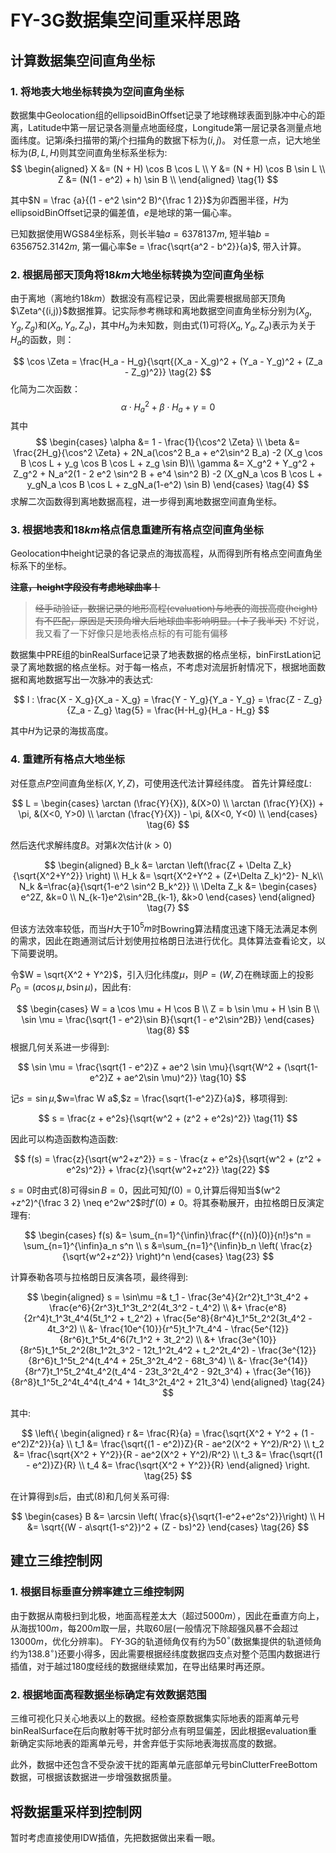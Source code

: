 # FY-3G数据集空间重采样思路

## 计算数据集空间直角坐标
### 1. 将地表大地坐标转换为空间直角坐标
数据集中Geolocation组的ellipsoidBinOffset记录了地球椭球表面到脉冲中心的距离，Latitude中第一层记录各测量点地面经度，Longitude第一层记录各测量点地面纬度。记第$i$条扫描带的第$j$个扫描角的数据下标为$(i,j)$。
对任意一点，记大地坐标为$(B,L,H)$则其空间直角坐标系坐标为: 
$$
\begin{aligned}
X &= (N + H) \cos B \cos L \\
Y &= (N + H) \cos B \sin L \\
Z &= (N(1 - e^2) + h) \sin B \\
\end{aligned}
\tag{1}
$$

其中$N = \frac {a}{(1 - e^2 \sin^2 B)^{\frac 1 2}}$为卯酉圈半径，$H$为ellipsoidBinOffset记录的偏差值，$e$是地球的第一偏心率。

已知数据使用WGS84坐标系，则长半轴$a=6378137m$, 短半轴$b=6356 752.3142m$, 第一偏心率$e = \frac{\sqrt{a^2 - b^2}}{a}$, 带入计算。

### 2. 根据局部天顶角将$18km$大地坐标转换为空间直角坐标
由于离地（离地约$18km$）数据没有高程记录，因此需要根据局部天顶角$\Zeta^{(i,j)}$数据推算。记实际参考椭球和离地数据空间直角坐标分别为$(X_g,Y_g,Z_g)$和$(X_a,Y_a,Z_a)$，其中$H_a$为未知数，则由式(1)可将$(X_a,Y_a,Z_a)$表示为关于$H_a$的函数，则：

$$
\cos \Zeta = \frac{H_a - H_g}{\sqrt{(X_a - X_g)^2 + (Y_a - Y_g)^2 + (Z_a - Z_g)^2}} \tag{2}
$$
化简为二次函数：
$$
\alpha \cdot H_a^2 + \beta \cdot H_a + \gamma = 0 \tag{3}
$$
其中
$$
\begin{cases}
\alpha &= 1 - \frac{1}{\cos^2 \Zeta} \\
\beta &= \frac{2H_g}{\cos^2 \Zeta} + 2N_a(\cos^2 B_a + e^2\sin^2 B_a) -2 (X_g \cos B \cos L + y_g \cos B \cos L + z_g \sin B)\\
\gamma &= X_g^2 + Y_g^2 + Z_g^2 + N_a^2(1 - 2 e^2 \sin^2 B + e^4 \sin^2 B) -2 (X_gN_a \cos B \cos L + y_gN_a \cos B \cos L + z_gN_a(1-e^2) \sin B)
\end{cases}
\tag{4}
$$
求解二次函数得到离地数据高程，进一步得到离地数据空间直角坐标。

### 3. 根据地表和$18km$格点信息重建所有格点空间直角坐标

Geolocation中height记录的各记录点的海拔高程，从而得到所有格点空间直角坐标系下的坐标。

~~**注意，height字段没有考虑地球曲率！**~~
> ~~经手动验证，数据记录的地形高程(evaluation)与地表的海拔高度(height)有不匹配，原因是天顶角增大后地球曲率影响明显。(卡了我半天)~~
> 不好说，我又看了一下好像只是地表格点标的有可能有偏移

数据集中PRE组的binRealSurface记录了地表数据的格点坐标，binFirstLation记录了离地数据的格点坐标。对于每一格点，不考虑对流层折射情况下，根据地面数据和离地数据写出一次脉冲的表达式:

$$
l : \frac{X - X_g}{X_a - X_g} = \frac{Y - Y_g}{Y_a - Y_g} = \frac{Z - Z_g}{Z_a - Z_g} \tag{5} = \frac{H-H_g}{H_a - H_g}
$$

其中$H$为记录的海拔高度。

### 4. 重建所有格点大地坐标
对任意点$P$空间直角坐标$(X,Y,Z)$，可使用迭代法计算经纬度。
首先计算经度$L$: 

$$
L = 
\begin{cases}
\arctan (\frac{Y}{X}), &(X>0) \\
\arctan (\frac{Y}{X}) + \pi, &(X<0, Y>0) \\
\arctan (\frac{Y}{X}) - \pi, &(X<0, Y<0) \\
\end{cases}
\tag{6}
$$

然后迭代求解纬度$B$。对第$k$次估计$(k>0)$

$$
\begin{aligned}
B_k &= \arctan \left(\frac{Z + \Delta Z_k}{\sqrt{X^2+Y^2}} \right) \\
H_k &= \sqrt{X^2+Y^2 + (Z+\Delta Z_k)^2}- N_k\\
N_k &=\frac{a}{\sqrt{1-e^2 \sin^2 B_k^2}} \\
\Delta Z_k &= 
\begin{cases}
e^2Z, &k=0 \\
N_{k-1}e^2\sin^2B_{k-1}, &k>0
\end{cases}
\end{aligned}
\tag{7}
$$

但该方法效率较低，而当$H$大于$10^5m$时Bowring算法精度迅速下降无法满足本例的需求，因此在跑通测试后计划使用拉格朗日法进行优化。具体算法查看论文，以下简要说明。

令$W = \sqrt{X^2 + Y^2}$，引入归化纬度$\mu$，则$P=(W,Z)$在椭球面上的投影$P_0=(a\cos \mu, b \sin \mu)$，因此有: 

$$
\begin{cases}
W = a \cos \mu + H \cos B \\
Z = b \sin \mu + H \sin B \\
\sin \mu = \frac{\sqrt{1 - e^2}\sin B}{\sqrt{1 - e^2\sin^2B}}
\end{cases}
\tag{8}
$$
根据几何关系进一步得到: 

$$
\sin \mu = \frac{\sqrt{1 - e^2}Z + ae^2 \sin \mu}{\sqrt{W^2 + (\sqrt{1-e^2}Z + ae^2\sin \mu)^2}}
\tag{10}
$$

记$s = \sin \mu$,$w=\frac W a$,$z = \frac{\sqrt{1-e^2}Z}{a}$，移项得到: 

$$
s = \frac{z + e^2s}{\sqrt{w^2 + (z^2 + e^2s)^2}} \tag{11}
$$

因此可以构造函数构造函数: 

$$
f(s) = \frac{z}{\sqrt{w^2+z^2}} = s - \frac{z + e^2s}{\sqrt{w^2 + (z^2 + e^2s)^2}} + \frac{z}{\sqrt{w^2+z^2}} \tag{22}
$$

$s=0$时由式(8)可得$\sin B=0$，因此可知$f(0) = 0$,计算后得知当$(w^2 +z^2)^{\frac 3 2} \neq e^2w^2$时$f'(0)\neq 0$。将其泰勒展开，由拉格朗日反演定理有: 

$$
\begin{cases}
f(s) &= \sum_{n=1}^{\infin}\frac{f^{(n)}(0)}{n!}s^n = \sum_{n=1}^{\infin}a_n s^n \\
s &=\sum_{n=1}^{\infin}b_n \left( \frac{z}{\sqrt{w^2+z^2}} \right)^n
\end{cases}
\tag{23}
$$

计算泰勒各项与拉格朗日反演各项，最终得到: 

$$
\begin{aligned}
s = \sin\mu =& t_1 - \frac{3e^4}{2r^2}t_1^3t_4^2 + \frac{e^6}{2r^3}t_1^3t_2^2(4t_3^2 - t_4^2) \\
&+ \frac{e^8}{2r^4}t_1^3t_4^4(5t_1^2 + t_2^2) + \frac{5e^8}{8r^4}t_1^5t_2^2(3t_4^2 - 4t_3^2) \\
&- \frac{10e^{10}}{r^5}t_1^7t_4^4 - \frac{5e^{12}}{8r^6}t_1^5t_4^6(7t_1^2 + 3t_2^2) \\
&+ \frac{3e^{10}}{8r^5}t_1^5t_2^2(8t_1^2t_3^2 - 12t_1^2t_4^2 + t_2^2t_4^2) - \frac{3e^{12}}{8r^6}t_1^5t_2^4(t_4^4 + 25t_3^2t_4^2 - 68t_3^4) \\
&- \frac{3e^{14}}{8r^7}t_1^5t_2^4t_4^2(t_4^4 - 23t_3^2t_4^2 - 92t_3^4) + \frac{3e^{16}}{8r^8}t_1^5t_2^4t_4^4(t_4^4 + 14t_3^2t_4^2 + 21t_3^4) 
\end{aligned}
\tag{24}
$$

其中: 

$$
\left\{
\begin{aligned}
r &= \frac{R}{a} = \frac{\sqrt{X^2 + Y^2 + (1 - e^2)Z^2}}{a} \\
t_1 &= \frac{\sqrt{(1 - e^2)}Z}{R - ae^2(X^2 + Y^2)/R^2} \\
t_2 &= \frac{\sqrt{X^2 + Y^2}}{R - ae^2(X^2 + Y^2)/R^2} \\
t_3 &= \frac{\sqrt{(1 - e^2)}Z}{R} \\
t_4 &= \frac{\sqrt{X^2 + Y^2}}{R}
\end{aligned}
\right. \tag{25}
$$

在计算得到$s$后，由式(8)和几何关系可得: 

$$
\begin{cases}
B &= \arcsin \left( \frac{s}{\sqrt{1-e^2+e^2s^2}}\right) \\
H &= \sqrt{(W - a\sqrt{1-s^2})^2 + (Z - bs)^2}
\end{cases}
\tag{26}
$$

## 建立三维控制网

### 1. 根据目标垂直分辨率建立三维控制网
由于数据从南极扫到北极，地面高程差太大（超过$5000m$），因此在垂直方向上，从海拔$100m$，每$200m$取一层，共取60层(一般情况下除超强风暴不会超过$13000m$，优化分辨率)。
FY-3G的轨道倾角仅有约为$50^\circ$(数据集提供的轨道倾角约为$138.8^\circ$)还要小得多，因此需要根据经纬度数据四支点对整个范围内数据进行插值，对于越过180度经线的数据继续累加，在导出结果时再还原。
### 2. 根据地面高程数据坐标确定有效数据范围
三维可视化只关心地表以上的数据。经检查原数据集实际地表的距离单元号binRealSurface在后向散射等干扰时部分点有明显偏差，因此根据evaluation重新确定实际地表的距离单元号，并舍弃低于实际地表海拔高度的数据。

此外，数据中还包含不受杂波干扰的距离单元底部单元号binClutterFreeBottom数据，可根据该数据进一步增强数据质量。

## 将数据重采样到控制网
暂时考虑直接使用IDW插值，先把数据做出来看一眼。